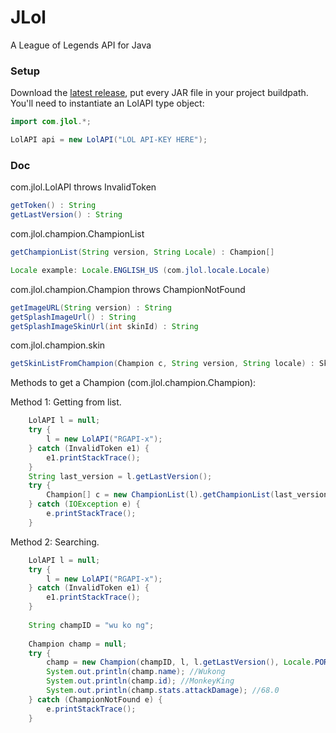 # JLol
A League of Legends API for Java

### Setup
Download the [latest release](https://github.com/rillis/JLol/releases/latest), put every JAR file in your project buildpath.
You'll need to instantiate an LolAPI type object:

```java
import com.jlol.*;

LolAPI api = new LolAPI("LOL API-KEY HERE");
```

### Doc
com.jlol.LolAPI throws InvalidToken
```java
getToken() : String
getLastVersion() : String
```
com.jlol.champion.ChampionList
```java
getChampionList(String version, String Locale) : Champion[]

Locale example: Locale.ENGLISH_US (com.jlol.locale.Locale)
```
com.jlol.champion.Champion throws ChampionNotFound
```java
getImageURL(String version) : String
getSplashImageUrl() : String
getSplashImageSkinUrl(int skinId) : String
```
com.jlol.champion.skin
```java
getSkinListFromChampion(Champion c, String version, String locale) : Skin[]
```

Methods to get a Champion (com.jlol.champion.Champion):

Method 1: Getting from list.
```java
	LolAPI l = null;
	try {
		l = new LolAPI("RGAPI-x");
	} catch (InvalidToken e1) {
		e1.printStackTrace();
	}
	String last_version = l.getLastVersion();
	try {
		Champion[] c = new ChampionList(l).getChampionList(last_version, Locale.PORTUGUESE);
	} catch (IOException e) {
		e.printStackTrace();
	}
```

Method 2: Searching.
```java
	LolAPI l = null;
	try {
		l = new LolAPI("RGAPI-x");
	} catch (InvalidToken e1) {
		e1.printStackTrace();
	}
	
	String champID = "wu ko ng";
	
	Champion champ = null;
	try {
		champ = new Champion(champID, l, l.getLastVersion(), Locale.PORTUGUESE);
		System.out.println(champ.name); //Wukong
		System.out.println(champ.id); //MonkeyKing
		System.out.println(champ.stats.attackDamage); //68.0
	} catch (ChampionNotFound e) {
		e.printStackTrace();
	}
```
